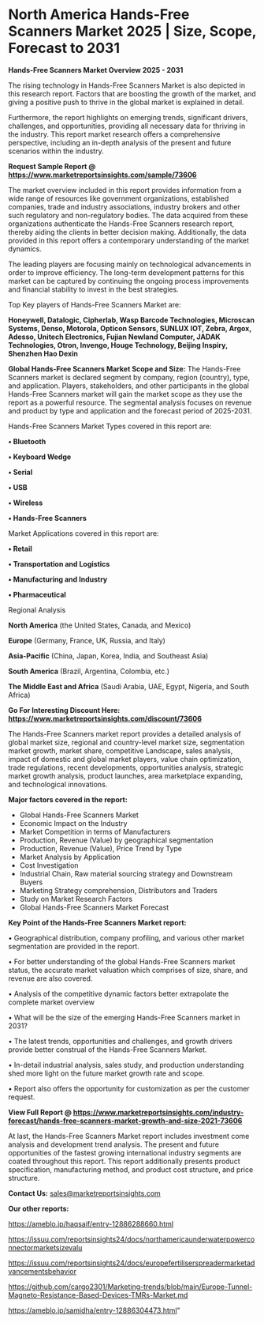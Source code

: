 # North America Hands-Free Scanners Market 2025 | Size, Scope, Forecast to 2031

<Strong> Hands-Free Scanners Market Overview 2025 - 2031</strong>

The rising technology in Hands-Free Scanners Market is also depicted in this research report. Factors that are boosting the growth of the market, and giving a positive push to thrive in the global market is explained in detail.

Furthermore, the report highlights on emerging trends, significant drivers, challenges, and opportunities, providing all necessary data for thriving in the industry. This report market research offers a comprehensive perspective, including an in-depth analysis of the present and future scenarios within the industry.

<strong>Request Sample Report @ <a href=https://www.marketreportsinsights.com/sample/73606>https://www.marketreportsinsights.com/sample/73606</a></strong>

The market overview included in this report provides information from a wide range of resources like government organizations, established companies, trade and industry associations, industry brokers and other such regulatory and non-regulatory bodies. The data acquired from these organizations authenticate the Hands-Free Scanners research report, thereby aiding the clients in better decision making. Additionally, the data provided in this report offers a contemporary understanding of the market dynamics.

The leading players are focusing mainly on technological advancements in order to improve efficiency. The long-term development patterns for this market can be captured by continuing the ongoing process improvements and financial stability to invest in the best strategies.

Top Key players of Hands-Free Scanners Market are:

<strong>Honeywell, Datalogic, Cipherlab, Wasp Barcode Technologies, Microscan Systems, Denso, Motorola, Opticon Sensors, SUNLUX IOT, Zebra, Argox, Adesso, Unitech Electronics, Fujian Newland Computer, JADAK Technologies, Otron, Invengo, Houge Technology, Beijing Inspiry, Shenzhen Hao Dexin</strong>

<strong><b>Global Hands-Free Scanners Market Scope and Size:</b></strong>
The Hands-Free Scanners market is declared segment by company, region (country), type, and application. Players, stakeholders, and other participants in the global Hands-Free Scanners market will gain the market scope as they use the report as a powerful resource. The segmental analysis focuses on revenue and product by type and application and the forecast period of 2025-2031.

Hands-Free Scanners Market Types covered in this report are:

<strong>• Bluetooth

• Keyboard Wedge

• Serial

• USB

• Wireless

• Hands-Free Scanners</strong>

Market Applications covered in this report are:

<strong>• Retail

• Transportation and Logistics

• Manufacturing and Industry

• Pharmaceutical</strong> 

Regional Analysis

<strong>North America</strong> (the United States, Canada, and Mexico)

<strong>Europe</strong> (Germany, France, UK, Russia, and Italy)

<strong>Asia-Pacific</strong> (China, Japan, Korea, India, and Southeast Asia)

<strong>South America</strong> (Brazil, Argentina, Colombia, etc.)

<strong>The Middle East and Africa</strong> (Saudi Arabia, UAE, Egypt, Nigeria, and South Africa)

<strong>Go For Interesting Discount Here: <a href=https://www.marketreportsinsights.com/discount/73606>https://www.marketreportsinsights.com/discount/73606</a></strong>

The Hands-Free Scanners market report provides a detailed analysis of global market size, regional and country-level market size, segmentation market growth, market share, competitive Landscape, sales analysis, impact of domestic and global market players, value chain optimization, trade regulations, recent developments, opportunities analysis, strategic market growth analysis, product launches, area marketplace expanding, and technological innovations.

<strong><b>Major factors covered in the report:</b></strong>
<ul>
  <li>Global Hands-Free Scanners Market </li>
  <li>Economic Impact on the Industry</li>
  <li>Market Competition in terms of Manufacturers</li>
  <li>Production, Revenue (Value) by geographical segmentation</li>
  <li>Production, Revenue (Value), Price Trend by Type</li>
  <li>Market Analysis by Application</li>
  <li>Cost Investigation</li>
  <li>Industrial Chain, Raw material sourcing strategy and Downstream Buyers</li>
  <li>Marketing Strategy comprehension, Distributors and Traders</li>
  <li>Study on Market Research Factors</li>
  <li>Global Hands-Free Scanners Market Forecast</li>
</ul>

<strong><b>Key Point of the Hands-Free Scanners Market report:</b></strong>

• Geographical distribution, company profiling, and various other market segmentation are provided in the report.

• For better understanding of the global Hands-Free Scanners market status, the accurate market valuation which comprises of size, share, and revenue are also covered.

• Analysis of the competitive dynamic factors better extrapolate the complete market overview

• What will be the size of the emerging Hands-Free Scanners market in 2031?

• The latest trends, opportunities and challenges, and growth drivers provide better construal of the Hands-Free Scanners Market.

• In-detail industrial analysis, sales study, and production understanding shed more light on the future market growth rate and scope.

• Report also offers the opportunity for customization as per the customer request.

<strong><b>View Full Report @ <a href=https://www.marketreportsinsights.com/industry-forecast/hands-free-scanners-market-growth-and-size-2021-73606>https://www.marketreportsinsights.com/industry-forecast/hands-free-scanners-market-growth-and-size-2021-73606</a></b></strong>


At last, the Hands-Free Scanners Market report includes investment come analysis and development trend analysis. The present and future opportunities of the fastest growing international industry segments are coated throughout this report. This report additionally presents product specification, manufacturing method, and product cost structure, and price structure.

<strong>Contact Us:</strong>
sales@marketreportsinsights.com

<strong>Our other reports:</strong>

<a href=https://ameblo.jp/haqsaif/entry-12886288660.html>https://ameblo.jp/haqsaif/entry-12886288660.html</a>

<a href=https://issuu.com/reportsinsights24/docs/northamericaunderwaterpowerconnectormarketsizevalu>https://issuu.com/reportsinsights24/docs/northamericaunderwaterpowerconnectormarketsizevalu</a>

<a href=https://issuu.com/reportsinsights24/docs/europefertiliserspreadermarketadvancementsbehavior>https://issuu.com/reportsinsights24/docs/europefertiliserspreadermarketadvancementsbehavior</a>

<a href=https://github.com/cargo2301/Marketing-trends/blob/main/Europe-Tunnel-Magneto-Resistance-Based-Devices-TMRs-Market.md>https://github.com/cargo2301/Marketing-trends/blob/main/Europe-Tunnel-Magneto-Resistance-Based-Devices-TMRs-Market.md</a>

<a href=https://ameblo.jp/samidha/entry-12886304473.html>https://ameblo.jp/samidha/entry-12886304473.html</a>"
